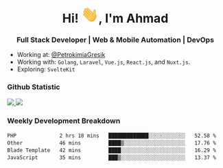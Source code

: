 <h1 align="center">Hi! <img src="https://raw.githubusercontent.com/ABSphreak/ABSphreak/master/gifs/Hi.gif" width="40px" />, I'm Ahmad</h1>


<h3 align="center">Full Stack Developer | Web & Mobile Automation | DevOps </h3>

- Working at: [@PetrokimiaGresik](https://petrokimia-gresik.com)
- Working with: `Golang`, `Laravel`, `Vue.js`, `React.js`, and `Nuxt.js`.
- Exploring: `SvelteKit`

  
### Github Statistic
<p align="left">
<a href="https://github.com/ahmadlaiq97">
  <img height="180em" src="https://github-readme-stats-eight-theta.vercel.app/api?username=ahmadlaiq&show_icons=true&theme=algolia&include_all_commits=true&count_private=true"/>
  <img height="180em" src="https://github-readme-stats-eight-theta.vercel.app/api/top-langs/?username=ahmadlaiq&layout=compact&langs_count=8&theme=algolia"/>
</a>
</p>


### Weekly Development Breakdown
<!--START_SECTION:waka-->

```txt
PHP              2 hrs 18 mins   █████████████░░░░░░░░░░░░   52.58 %
Other            46 mins         ████▒░░░░░░░░░░░░░░░░░░░░   17.76 %
Blade Template   42 mins         ████░░░░░░░░░░░░░░░░░░░░░   16.29 %
JavaScript       35 mins         ███▒░░░░░░░░░░░░░░░░░░░░░   13.37 %
```

<!--END_SECTION:waka-->
